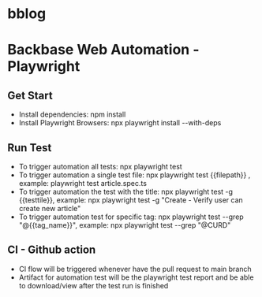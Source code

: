 # bblog
# Backbase Web Automation - Playwright

## Get Start 
- Install dependencies: npm install
- Install Playwright Browsers: npx playwright install --with-deps

## Run Test
- To trigger automation all tests: npx playwright test
- To trigger automation a single test file: npx playwright test {{filepath}} , example: playwright test article.spec.ts
- To trigger automation the test with the title: npx playwright test -g {{testtile}}, example: npx playwright test -g "Create - Verify user can create new article"
- To trigger automation test for specific tag: npx playwright test --grep "@{{tag_name}}", example: npx playwright test --grep "@CURD"

## CI - Github action
- CI flow will be triggered whenever have the pull request to main branch
- Artifact for automation test will be the playwright test report and be able to download/view after the test run is finished